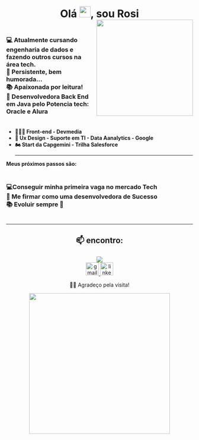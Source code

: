 <h1 align="center">Olá  <img src="https://media.giphy.com/media/hvRJCLFzcasrR4ia7z/giphy.gif" width="30px"/>, sou Rosi </h1>

<img align="right" width="260px" style="margin-top:-20px" src="https://www.animefeminist.com/wp-content/uploads/2020/04/type-computer-squid-girl.gif">  
<div style="margin: 20px 0; display:flex; gap:10px 5px;flex-wrap:wrap;">
<h3 align="left">
💻 Atualmente cursando engenharia de dados e fazendo outros cursos na área tech. <br> 💞️ Persistente, bem humorada... <br>📚 Apaixonada por leitura! <br>🧐 Desenvolvedora Back End em Java pelo <strong>Potencia tech:</strong> Oracle e Alura<br>
</h3>
</div>
  <ul><strong>   
  <li>👩🏻‍🚀 Front-end - Devmedia</li>
  <li>🚀 Ux Design - Suporte em TI - Data Aanalytics - <strong>Google</strong></><li>🏍 Start da Capgemini - Trilha Salesforce</li>
  </strong>
  
**********

</ul>
<strong>Meus próximos passos são: </strong><br>
<div style="margin: 20px 0; display:flex; gap:10px 5px;flex-wrap:wrap;">
<h3 align="left">
💻Conseguir minha primeira vaga no mercado Tech<br> 💞️ Me firmar como uma desenvolvedora de Sucesso <br>📚 Evoluir sempre 🚀 
</h3>
</div>

**********

###

<h2 align="center">📫 encontro:</h2>

###

<div align="center">
<a href="https://github.com/rosi-matheus" target="_blank"><img src="https://img.shields.io/badge/GitHub-100000?style=for-the-badge&logo=github&logoColor=white"/a>
	<div align="center">
  <a href="mailto:rosivencendocomjesus@gmail.com" target="_blank">
    <img src="https://img.shields.io/static/v1?message=Gmail&logo=gmail&label=&color=D14836&logoColor=white&labelColor=&style=for-the-badge" height="35" alt="gmail logo" />
  </a>
  <a href="https://www.linkedin.com/in/rosiane-aparecida-da-silva-b06323258/" target="_blank">
    <img src="https://img.shields.io/static/v1?message=LinkedIn&logo=linkedin&label=&color=0077B5&logoColor=white&labelColor=&style=for-the-badge" height="35" alt="linkedin logo" />
  </a>

🧐💖 Agradeço pela visita!

<div align="center">
   <!-- <img height="350em" src="./.github/assets/cover_.png"/> -->
   <img height="380em" src="https://hollywoodforevertv.com.br/media/uploads/jenna-ortega-gif.gif"/>
